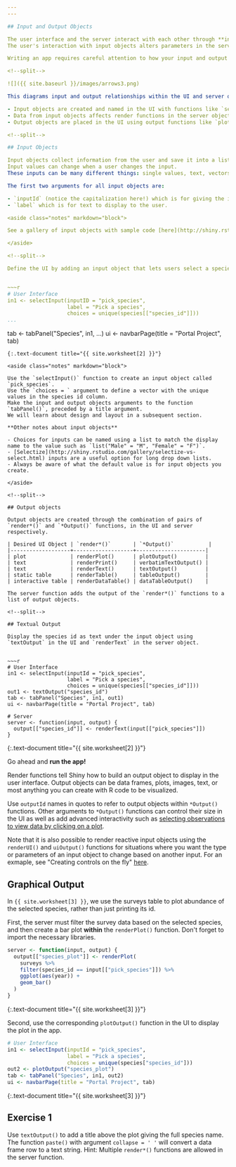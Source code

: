 ```yaml
---
---

## Input and Output Objects

The user interface and the server interact with each other through **input** and **output** objects.
The user's interaction with input objects alters parameters in the server's instructions -- instructions for creating output objects shown in the UI.

Writing an app requires careful attention to how your input and output objects relate to each other, i.e. knowing what actions will initiate what sections of code to run at what time.

<!--split-->

![]({{ site.baseurl }}/images/arrows3.png)

This diagrams input and output relationships within the UI and server objects:

- Input objects are created and named in the UI with functions like `selectInput()` or `radioButtons()`. 
- Data from input objects affects render functions in the server object which create output objects. 
- Output objects are placed in the UI using output functions like `plotOutput()` or `textOutput()`.

<!--split-->

## Input Objects

Input objects collect information from the user and save it into a list.
Input values can change when a user changes the input.
These inputs can be many different things: single values, text, vectors, dates, or even files uploaded by the user. 

The first two arguments for all input objects are:

- `inputId` (notice the capitalization here!) which is for giving the input object a name to refer to in the server, and 
- `label` which is for text to display to the user. 

<aside class="notes" markdown="block">

See a gallery of input objects with sample code [here](http://shiny.rstudio.com/gallery/widget-gallery.html)

</aside>

<!--split-->

Define the UI by adding an input object that lets users select a species ID from the species table.


~~~r
# User Interface
in1 <- selectInput(inputID = "pick_species",
                   label = "Pick a species",
                   choices = unique(species[["species_id"]]))
...
```

tab <- tabPanel("Species", in1, ...)
ui <- navbarPage(title = "Portal Project", tab)
~~~
{:.text-document title="{{ site.worksheet[2] }}"}

<aside class="notes" markdown="block">

Use the `selectInput()` function to create an input object called `pick_species`.
Use the `choices = ` argument to define a vector with the unique values in the species id column.
Make the input and output objects arguments to the function `tabPanel()`, preceded by a title argument.
We will learn about design and layout in a subsequent section.

**Other notes about input objects**

- Choices for inputs can be named using a list to match the display name to the value such as `list("Male" = "M", "Female" = "F")`. 
- [Selectize](http://shiny.rstudio.com/gallery/selectize-vs-select.html) inputs are a useful option for long drop down lists.
- Always be aware of what the default value is for input objects you create.

</aside>

<!--split-->

## Output objects

Output objects are created through the combination of pairs of `render*()` and `*Output()` functions, in the UI and server respectively.

| Desired UI Object | `render*()`       | `*Output()`           |
|-------------------+-------------------+----------------------|
| plot              | renderPlot()      | plotOutput()         |
| text              | renderPrint()     | verbatimTextOutput() |
| text              | renderText()      | textOutput()         |
| static table      | renderTable()     | tableOutput()        |
| interactive table | renderDataTable() | dataTableOutput()    |

The server function adds the output of the `render*()` functions to a list of output objects.

<!--split-->

## Textual Output

Display the species id as text under the input object using `textOutput` in the UI and `renderText` in the server object.


~~~r
# User Interface
in1 <- selectInput(inputId = "pick_species",
                   label = "Pick a species",
                   choices = unique(species[["species_id"]]))
out1 <- textOutput("species_id")
tab <- tabPanel("Species", in1, out1)
ui <- navbarPage(title = "Portal Project", tab)

# Server
server <- function(input, output) {
  output[["species_id"]] <- renderText(input[["pick_species"]])
}
~~~
{:.text-document title="{{ site.worksheet[2] }}"}

Go ahead and **run the app!**

<aside class="notes" markdown="block">

Render functions tell Shiny how to build an output object to display in the user interface.
Output objects can be data frames, plots, images, text, or most anything you can create with R code to be visualized. 

Use `outputId` names in quotes to refer to output objects within `*Output()` functions. Other arguments to `*Output()` functions can control their size in the UI as well as add advanced interactivity such as [selecting observations to view data by clicking on a plot](http://shiny.rstudio.com/articles/selecting-rows-of-data.html).

Note that it is also possible to render reactive input objects using the `renderUI()` and `uiOutput()` functions for situations where you want the type or parameters of an input object to change based on another input. For an exmaple, see "Creating controls on the fly" [here](http://shiny.rstudio.com/articles/dynamic-ui.html).

</aside>

<!--split-->

## Graphical Output

In `{{ site.worksheet[3] }}`, we use the surveys table to plot abundance of the selected species, rather than just printing its id.

First, the server must filter the survey data based on the selected species, and then create a bar plot **within** the `renderPlot()` function.
Don't forget to import the necessary libraries.


~~~r
server <- function(input, output) {
  output[["species_plot"]] <- renderPlot(
    surveys %>%
    filter(species_id == input[["pick_species"]]) %>%
    ggplot(aes(year)) +
    geom_bar()
  )
}
~~~
{:.text-document title="{{ site.worksheet[3] }}"}

<!--split-->

Second, use the corresponding `plotOutput()` function in the UI to display the plot in the app. 


~~~r
# User Interface
in1 <- selectInput(inputId = "pick_species",
                   label = "Pick a species",
                   choices = unique(species["species_id"]))
out2 <- plotOutput("species_plot")
tab <- tabPanel("Species", in1, out2)
ui <- navbarPage(title = "Portal Project", tab)
~~~
{:.text-document title="{{ site.worksheet[3] }}"}

<!--split-->

## Exercise 1

Use `textOutput()` to add a title above the plot giving the full species name. The function `paste()` with argument `collapse = ' '` will convert a data frame row to a text string. Hint: Multiple `render*()` functions are allowed in the server function.

